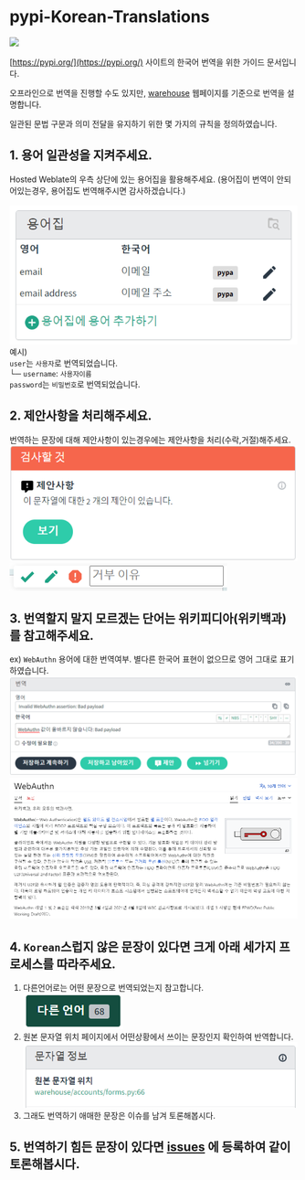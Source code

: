 # pypi-Korean-Translations

![](https://hosted.weblate.org/widget/pypa/warehouse/ko/svg-badge.svg?hello=world)

[https://pypi.org/](https://pypi.org/) 사이트의 한국어 번역을 위한 가이드 문서입니다.

오프라인으로 번역을 진행할 수도 있지만, [warehouse](https://hosted.weblate.org/projects/pypa/warehouse/) 웹페이지를 기준으로 번역을 설명합니다.

일관된 문법 구문과 의미 전달을 유지하기 위한 몇 가지의 규칙을 정의하였습니다. 

## 1. 용어 일관성을 지켜주세요.  
Hosted Weblate의 우측 상단에 있는 용어집을 활용해주세요. (용어집이 번역이 안되어있는경우, 용어집도 번역해주시면 감사하겠습니다.) <br><br>
   ![img.png](./img/img.png)  
예시)  
`user`는 `사용자`로 번역되었습니다.  
└─ `username`: `사용자이름`  
`password`는 `비밀번호`로 번역되었습니다.

   
## 2. 제안사항을 처리해주세요.  
   번역하는 문장에 대해 제안사항이 있는경우에는 제안사항을 처리(수락,거절)해주세요.
![img_1.png](./img/img_1.png)
![img_2.png](./img/img_2.png)

## 3. 번역할지 말지 모르겠는 단어는 위키피디아(위키백과)를 참고해주세요.
ex) `WebAuthn` 용어에 대한 번역여부. 별다른 한국어 표현이 없으므로 영어 그대로 표기하였습니다.
![img_3.png](./img/img_3.png)
![img_4.png](./img/img_4.png)

## 4. `Korean`스럽지 않은 문장이 있다면 크게 아래 세가지 프로세스를 따라주세요.
1. 다른언어로는 어떤 문장으로 번역되었는지 참고합니다.  
![img_5.png](./img/img_5.png)
2. 원본 문자열 위치 페이지에서 어떤상황에서 쓰이는 문장인지 확인하여 반역합니다.  
![img_6.png](./img/img_6.png)
3. 그래도 번역하기 애매한 문장은 이슈를 남겨 토론해봅시다.
   
## 5. 번역하기 힘든 문장이 있다면 [issues](https://github.com/cpprhtn/pypi-Korean-Translations/issues) 에 등록하여 같이 토론해봅시다.
